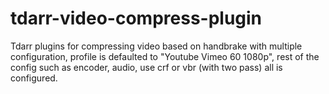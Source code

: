 # tdarr-video-compress-plugin
Tdarr plugins for compressing video based on handbrake with multiple configuration, profile is defaulted to "Youtube Vimeo 60 1080p", rest of the config such as encoder, audio, use crf or vbr (with two pass) all is configured.

